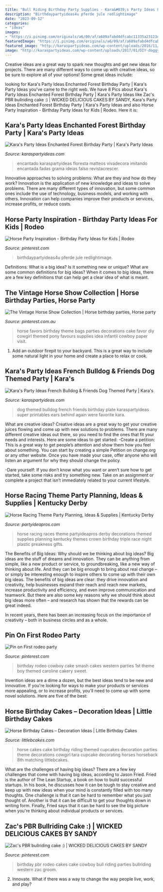 ```yaml
---
title: "Bull Riding Birthday Party Supplies - Kara&#039;s Party Ideas French Bulldog &amp; Friends Dog Themed Party"
description: "Birthdaypartyideas4u pferde jule redlightimage"
date: "2023-09-12"
categories:
- "ideas"
images:
- "https://i.pinimg.com/originals/a6/09/af/a609afabd4dfcabc11335a23123eeb74.jpg"
featuredImage: "https://i.pinimg.com/originals/a6/09/af/a609afabd4dfcabc11335a23123eeb74.jpg"
featured_image: "http://karaspartyideas.com/wp-content/uploads/2016/11/Enchanted-Forest-Birthday-Party-via-Karas-Party-Ideas-KarasPartyIdeas.com6_.jpeg"
image: "http://karaspartyideas.com/wp-content/uploads/2017/01/DIY-doggy-ear-plate-French-Bulldog-and-Friends-Dog-Themed-Birthday-Party-by-Kara-Allen-Karas-Party-Ideas-KarasPartyIdeas.com-FREE-PRINTABLES-Canon-USA-9.jpg"
---
```



Creative ideas are a great way to spark new thoughts and get new ideas for projects. There are many different ways to come up with creative ideas, so be sure to explore all of your options! Some great ideas include:

	

		
looking for Kara&#039;s Party Ideas Enchanted Forest Birthday Party | Kara&#039;s Party Ideas you've came to the right web. We have 8 Pics about Kara&#039;s Party Ideas Enchanted Forest Birthday Party | Kara&#039;s Party Ideas like Zac&#039;s PBR bullriding cake :) | WICKED DELICIOUS CAKES BY SANDY, Kara&#039;s Party Ideas Enchanted Forest Birthday Party | Kara&#039;s Party Ideas and also Horse Party Inspiration - Birthday Party Ideas for Kids | Rodeo. Here it is:
		
    
## Kara&#039;s Party Ideas Enchanted Forest Birthday Party | Kara&#039;s Party Ideas

<img loading=lazy src="http://karaspartyideas.com/wp-content/uploads/2016/11/Enchanted-Forest-Birthday-Party-via-Karas-Party-Ideas-KarasPartyIdeas.com6_.jpeg" onerror="this.onerror=null;this.src='https://tse2.mm.bing.net/th?id=OIP.Ipl5KLrJSeIlUKdWLWOnPwHaLF&amp;pid=15.1';" alt="Kara&#039;s Party Ideas Enchanted Forest Birthday Party | Kara&#039;s Party Ideas">

_Source: karaspartyideas.com_

>encantado karaspartyideas floresta matteos vivadecora imitando encantada fadas grama ideias falso revistacrescer. 

	

Innovative approaches to solving problems: What are they and how do they work?
Innovation is the application of new knowledge and ideas to solve problems. There are many different types of innovation, but some common ones include the use of technology, business models, and working with others. Innovation can help companies improve their products or services, increase profits, or reduce costs.

    
## Horse Party Inspiration - Birthday Party Ideas For Kids | Rodeo

<img loading=lazy src="https://i.pinimg.com/736x/24/a2/82/24a282d4d923f4f22d9b477c77c18be1.jpg" onerror="this.onerror=null;this.src='https://tse2.mm.bing.net/th?id=OIP.ZP14MeIhfZDcR4JLhWVF7QHaLZ&amp;pid=15.1';" alt="Horse Party Inspiration - Birthday Party Ideas for Kids | Rodeo">

_Source: pinterest.com_

>birthdaypartyideas4u pferde jule redlightimage. 

	

Definitions: What is a big idea? Is it something new or unique? What are some common definitions for big ideas?
When it comes to big ideas, there are a few key definitions that can help get a clear idea of what is meant.

    
## The Vintage Horse Show Collection | Horse Birthday Parties, Horse Party

<img loading=lazy src="https://i.pinimg.com/originals/a6/09/af/a609afabd4dfcabc11335a23123eeb74.jpg" onerror="this.onerror=null;this.src='https://tse2.mm.bing.net/th?id=OIP.LYQY5NbVe2fhbGTuJvRF2AHaLJ&amp;pid=15.1';" alt="The Vintage Horse Show Collection | Horse birthday parties, Horse party">

_Source: pinterest.com.au_

>horse favors birthday theme bags parties decorations cake favor diy cowgirl themed pony favours supplies idea infantil cowboy paper visit. 

	

1. Add an outdoor firepit to your backyard. This is a great way to include some natural light in your home and create a place to relax or cook. 

    
## Kara&#039;s Party Ideas French Bulldog &amp; Friends Dog Themed Party | Kara&#039;s

<img loading=lazy src="http://karaspartyideas.com/wp-content/uploads/2017/01/DIY-doggy-ear-plate-French-Bulldog-and-Friends-Dog-Themed-Birthday-Party-by-Kara-Allen-Karas-Party-Ideas-KarasPartyIdeas.com-FREE-PRINTABLES-Canon-USA-9.jpg" onerror="this.onerror=null;this.src='https://tse1.mm.bing.net/th?id=OIP.pcfB6bF81ad9dwvJGFyuPAHaLJ&amp;pid=15.1';" alt="Kara&#039;s Party Ideas French Bulldog &amp; Friends Dog Themed Party | Kara&#039;s">

_Source: karaspartyideas.com_

>dog themed bulldog french friends birthday plate karaspartyideas super printables ears behind again were favorite kara. 

	

What are creative ideas?
Creative ideas are a great way to get your creative juices flowing and come up with new solutions to problems. There are many different creative ideas out there, so you need to find the ones that fit your needs and interests. Here are some ideas to get started: 
-Create a petition: This is a great way to get people’s attention and show them how you feel about something. You can start by creating a simple Petition on change.org or any other website. Once you have made your case, offer anyone who will listen an argument for why they should change the policy. 

-Dare yourself: If you don’t know what you want or aren’t sure how to get started, take some risks and try something new. Take on an assignment or complete a project that isn’t immediately related to your current lifestyle.

    
## Horse Racing Theme Party Planning, Ideas &amp; Supplies | Kentucky Derby

<img loading=lazy src="https://www.partyideapros.com/wp-content/uploads/2010/03/Horse-Racing-Party-Inspiration-Board.jpg" onerror="this.onerror=null;this.src='https://tse4.mm.bing.net/th?id=OIP.58lw_Ml2OT8-azSc5lqUywHaFj&amp;pid=15.1';" alt="Horse Racing Theme Party Planning, Ideas &amp; Supplies | Kentucky Derby">

_Source: partyideapros.com_

>horse racing races theme partyideapros derby decorations themed supplies planning kentucky themes crown birthday triple race night plastic preakness gifts. 

	

The Benefits of Big Ideas: Why should we be thinking about big ideas?
Big ideas are the stuff of dreams and innovation. They can be anything from simple, like a new product or service, to groundbreaking, like a new way of thinking about life. And they can be big enough to bring about real change – or simply be interesting enough to inspire others to come up with their own big ideas.
The benefits of big ideas are clear: they drive innovation and creativity, help businesses expand their reach and reach new markets, increase productivity and efficiency, and even improve communication and teamwork. But there are also some key reasons why we should think about big ideas more often – and research has shown that the rewards can be great indeed.

In recent years, there has been an increasing focus on the importance of creativity – both in business circles and as a whole.

    
## Pin On First Rodeo Party

<img loading=lazy src="https://i.pinimg.com/originals/2a/f5/f6/2af5f6fc9ddb379e699ac29c86573eb7.jpg" onerror="this.onerror=null;this.src='https://tse2.mm.bing.net/th?id=OIP.CoBHwS7Ovoo39Wq1C9AK7AHaE8&amp;pid=15.1';" alt="Pin on First rodeo party">

_Source: pinterest.com_

>birthday rodeo cowboy cake smash cakes western parties 1st theme boy themed caroline cakery sweet. 

	

Invention ideas are a dime a dozen, but the best ideas tend to be new and innovative. If you're looking for ways to make your products or services more appealing, or to increase profits, you'll need to come up with some novel solutions. Here are five of the best: 

    
## Horse Birthday Cakes – Decoration Ideas | Little Birthday Cakes

<img loading=lazy src="http://www.littlebcakes.com/wp-content/uploads/2014/01/Horse-Cake-Decorations-733x1024.jpg" onerror="this.onerror=null;this.src='https://tse1.mm.bing.net/th?id=OIP.4rFTXXEFfjmka-XZb92gewHaKW&amp;pid=15.1';" alt="Horse Birthday Cakes – Decoration Ideas | Little Birthday Cakes">

_Source: littlebcakes.com_

>horse cakes cake birthday riding themed cupcakes decoration parties theme decorations cowgirl tara cupcake decorating horses horseback 8th matching littlebcakes. 

	

What are the challenges of having big ideas?
There are a few key challenges that come with having big ideas, according to Jason Fried. Fried is the author of The Lean Startup, a book on how to build successful startups. In his book, he discusses how it can be tough to stay creative and keep up with new ideas when your mind is constantly filled with too many thoughts. 
One challenge is that it can be hard to remember what you just thought of. Another is that it can be difficult to get your thoughts down in writing form. Finally, Fried says that it can be hard to see the big picture when you're thinking about individual products or services.

    
## Zac&#039;s PBR Bullriding Cake :) | WICKED DELICIOUS CAKES BY SANDY

<img loading=lazy src="https://s-media-cache-ak0.pinimg.com/736x/9f/99/66/9f99666707adfc26e89d11bf9a93ab6f--pbr-birthday-party-rodeo-birthday.jpg" onerror="this.onerror=null;this.src='https://tse2.mm.bing.net/th?id=OIP.0bKWcMeFHx2IJ9x6Ve01JwHaJ3&amp;pid=15.1';" alt="Zac&#039;s PBR bullriding cake :) | WICKED DELICIOUS CAKES BY SANDY">

_Source: pinterest.com_

>birthday pbr rodeo cakes cake cowboy bull riding parties bullriding western zac groom. 

	

2. Innovate. What if there was a way to change the way people live, work, and play?

